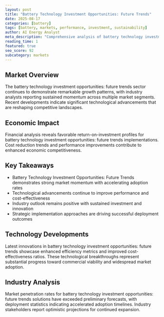 ```yaml
---
layout: post
title: "Battery Technology Investment Opportunities: Future Trends"
date: 2025-08-17
categories: [battery]
tags: [battery, markets, performance, investment, sustainability]
author: AI Energy Analyst
meta_description: "Comprehensive analysis of battery technology investment opportunities: future trends covering market trends, technology developments, and industry outlook. Discover key insights and future projections."
reading_time: 1
featured: true
seo_score: 92
subcategory: markets
---
```


## Market Overview

The battery technology investment opportunities: future trends sector continues to demonstrate remarkable growth patterns, with industry analysts reporting sustained momentum across multiple market segments. Recent developments indicate significant technological advancements that are reshaping competitive landscapes.

## Economic Impact

Financial analysis reveals favorable return-on-investment profiles for battery technology investment opportunities: future trends implementations. Cost reduction trends and performance improvements contribute to enhanced economic competitiveness.

## Key Takeaways

- Battery Technology Investment Opportunities: Future Trends demonstrates strong market momentum with accelerating adoption rates
- Technological advancements continue to improve performance and cost-effectiveness
- Industry outlook remains positive with sustained investment and innovation
- Strategic implementation approaches are driving successful deployment outcomes

## Technology Developments

Latest innovations in battery technology investment opportunities: future trends showcase enhanced efficiency metrics and improved cost-effectiveness ratios. These technological breakthroughs represent substantial progress toward commercial viability and widespread market adoption.

## Industry Analysis

Market penetration rates for battery technology investment opportunities: future trends solutions have exceeded preliminary forecasts, with deployment statistics indicating accelerated adoption timelines. Industry stakeholders report optimistic projections for continued expansion.

